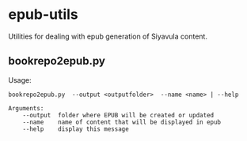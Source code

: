 epub-utils
==========

Utilities for dealing with epub generation of Siyavula content.


## bookrepo2epub.py
Usage: 

    bookrepo2epub.py  --output <outputfolder>  --name <name> | --help

    Arguments:
        --output  folder where EPUB will be created or updated
        --name    name of content that will be displayed in epub
        --help    display this message


